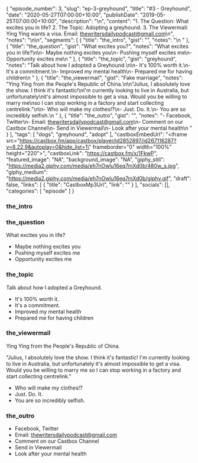{
	"episode_number": 3,
	"slug": "ep-3-greyhound",
	"title": "#3 - Greyhound",
	"date": "2020-05-27T07:00:00+10:00",
	"publishDate": "2019-05-25T07:00:00+10:00",
	"description": "\n",
	"content": "1. The Question: What excites you in life? 2. The Topic: Adopting a greyhound. 3. The Viewermail: Ying Ying wants a visa. Email: thewritersdailypodcast@gmail.com\n",
	"notes": "\n\n",
	"segments": [
		{
			"title": "the_intro",
			"gist": "",
			"notes": "\n      "
		},
		{
			"title": "the_question",
			"gist": "What excites you?",
			"notes": "What excites you in life?\n\n- Maybe nothing excites you\n- Pushing myself excites me\n- Opportunity excites me\n      "
		},
		{
			"title": "the_topic",
			"gist": "greyhound",
			"notes": "Talk about how I adopted a Greyhound.\n\n- It's 100% worth it.\n- It's a commitment.\n- Improved my mental health\n- Prepared me for having children\n      "
		},
		{
			"title": "the_viewermail",
			"gist": "Fake marriage",
			"notes": "Ying Ying from the People's Republic of China.\n\n\"Julius, I absolutely love the show. I think it's fantastic!\nI'm currently looking to live in Australia, but unfortunately\nit's almost impossible to get a visa. Would you be willing to marry me\nso I can stop working in a factory and start collecting centrelink.\"\n\n- Who will make my clothes!?\n- Just. Do. It.\n- You are so incredibly selfish.\n      "
		},
		{
			"title": "the_outro",
			"gist": "",
			"notes": "- Facebook, Twitter\n- Email: thewritersdailypodcast@gmail.com\n- Comment on our Castbox Channel\n- Send in Viewermail\n- Look after your mental health\n      "
		}
	],
	"tags": [
		"dogs",
		"greyhound",
		"adopt"
	],
	"castboxEmbedUrl": "<iframe src=\"https://castbox.fm/app/castbox/player/id2852897/id267116287?v=8.22.9&autoplay=0&hide_list=1\" frameborder=\"0\" width=\"100%\" height=\"220\"></iframe>",
	"castboxLink": "https://castbox.fm/x/1FkwP",
	"featured_image": "NA",
	"background_image": "NA",
	"giphy_still": "https://media2.giphy.com/media/eh7nOwlu16eq7mXd0b/480w_s.jpg",
	"giphy_medium": "https://media2.giphy.com/media/eh7nOwlu16eq7mXd0b/giphy.gif",
	"draft": false,
	"links": [
		{
			"title": "CastboxMp3Url",
			"link": ""
		}
	],
	"socials": [],
	"categories": [
		"episode"
	]
}

### the_intro


      
### the_question

What excites you in life?

- Maybe nothing excites you
- Pushing myself excites me
- Opportunity excites me
      
### the_topic

Talk about how I adopted a Greyhound.

- It's 100% worth it.
- It's a commitment.
- Improved my mental health
- Prepared me for having children
      
### the_viewermail

Ying Ying from the People's Republic of China.

"Julius, I absolutely love the show. I think it's fantastic!
I'm currently looking to live in Australia, but unfortunately
it's almost impossible to get a visa. Would you be willing to marry me
so I can stop working in a factory and start collecting centrelink."

- Who will make my clothes!?
- Just. Do. It.
- You are so incredibly selfish.
      
### the_outro

- Facebook, Twitter
- Email: thewritersdailypodcast@gmail.com
- Comment on our Castbox Channel
- Send in Viewermail
- Look after your mental health
      
